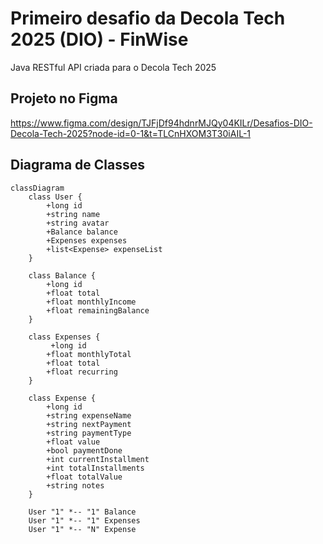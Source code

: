 # Primeiro desafio da Decola Tech 2025 (DIO) - FinWise
Java RESTful API criada para o Decola Tech 2025

## Projeto no Figma

https://www.figma.com/design/TJFjDf94hdnrMJQy04KILr/Desafios-DIO-Decola-Tech-2025?node-id=0-1&t=TLCnHXOM3T30iAIL-1

## Diagrama de Classes

```mermaid
classDiagram
    class User {
        +long id
        +string name
        +string avatar
        +Balance balance
        +Expenses expenses
        +list<Expense> expenseList
    }

    class Balance {
        +long id
        +float total
        +float monthlyIncome
        +float remainingBalance
    }

    class Expenses {
         +long id
        +float monthlyTotal
        +float total
        +float recurring
    }

    class Expense {
        +long id
        +string expenseName
        +string nextPayment
        +string paymentType
        +float value
        +bool paymentDone
        +int currentInstallment
        +int totalInstallments
        +float totalValue
        +string notes
    }

    User "1" *-- "1" Balance
    User "1" *-- "1" Expenses
    User "1" *-- "N" Expense
```
